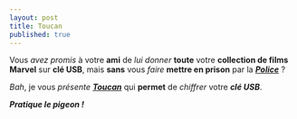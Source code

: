 ```yaml
---
layout: post
title: Toucan
published: true
---
```


Vous *avez promis* à votre **ami** de *lui donner* **toute** votre **collection de films Marvel** sur **clé USB**, mais **sans** vous *faire* **mettre en prison** par la [***Police***](https://www.police-nationale.interieur.gouv.fr/) ?

*Bah*, je vous *présente* [***Toucan***](https://portableapps.com/apps/utilities/toucan) qui **permet** de *chiffrer* votre ***clé USB***.

***Pratique le pigeon !***
